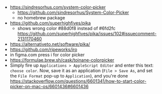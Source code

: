 - <https://sindresorhus.com/system-color-picker>
  - <https://github.com/sindresorhus/System-Color-Picker>
  - no homebrew package
- <https://github.com/superhighfives/pika>
  - shows wrong color #88d0f8 instead of #6fd2fc <https://github.com/superhighfives/pika/issues/102#issuecomment-2131170460>
- <https://alternativeto.net/software/pika/>
- <https://github.com/ripeworks/iro>
- in figma.com press i for color picker
- <https://formulae.brew.sh/cask/toinane-colorpicker>
- Simply fire up `Applications > AppleScript Editor` and enter this text: `choose color`. Now, save it as an application (`File > Save As`, and set the `File Format` pop-up to `Application`), and you're done <https://stackoverflow.com/questions/6601341/how-to-start-color-picker-on-mac-os/6601436#6601436>
